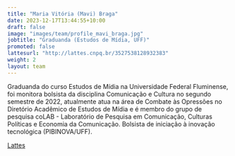 ```yaml
---
title: "Maria Vitória (Mavi) Braga"
date: 2023-12-17T13:44:55+10:00
draft: false
image: "images/team/profile_mavi_braga.jpg"
jobtitle: "Graduanda (Estudos de Mídia, UFF)"
promoted: false
lattesurl: "http://lattes.cnpq.br/3527538128932383"
weight: 2
layout: team
---
```


Graduanda do curso Estudos de Mídia na Universidade Federal Fluminense, foi monitora bolsista da disciplina Comunicação e Cultura no segundo semestre de 2022, atualmente atua na área de Combate às Opressões no Diretório Acadêmico de Estudos de Mídia e é membro do grupo de pesquisa coLAB - Laboratório de Pesquisa em Comunicação, Culturas Políticas e Economia da Comunicação. Bolsista de iniciação à inovação tecnológica (PIBINOVA/UFF).

<a href="http://lattes.cnpq.br/3527538128932383">Lattes</a>

